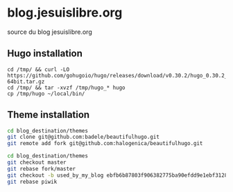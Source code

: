 # blog.jesuislibre.org
source du blog jesuislibre.org

## Hugo installation

```
cd /tmp/ && curl -LO https://github.com/gohugoio/hugo/releases/download/v0.30.2/hugo_0.30.2_Linux-64bit.tar.gz
cd /tmp/ && tar -xvzf /tmp/hugo_* hugo
cp /tmp/hugo ~/local/bin/
```

## Theme installation
```bash
cd blog_destination/themes
git clone git@github.com:badele/beautifulhugo.git
git remote add fork git@github.com:halogenica/beautifulhugo.git
```

```bash
cd blog_destination/themes
git checkout master
git rebase fork/master
git checkout -b used_by_my_blog ebfb6b87803f906382775ba90efdd9e1ebf31280
git rebase piwik
```
